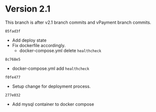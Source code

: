 # Version 2.1

This branch is after v2.1 branch commits and vPayment branch commits.

`05fad3f`
- Add deploy state 
- Fix dockerfile accordingly.
  - docker-compose.yml delete `healthcheck`

`8c768e5`
- docker-compose.yml add `healthcheck`

`f0fe477`
- Setup change for deployment process.

`277e032`
- Add mysql container to docker compose